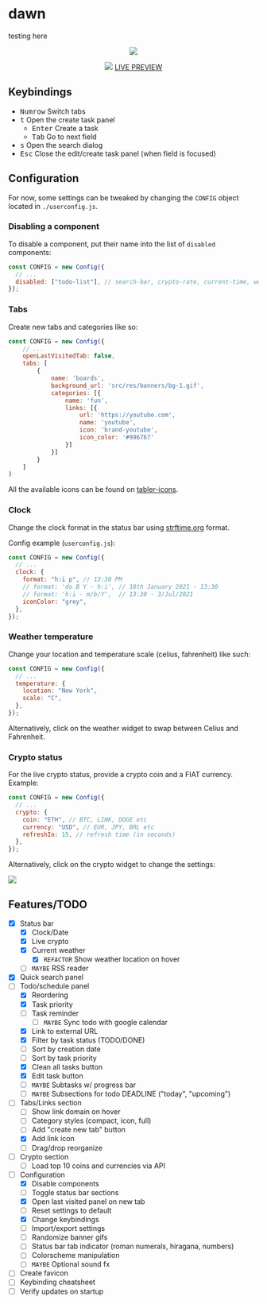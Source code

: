 # dawn

testing here

<p align="center">
  <img src="https://i.imgur.com/vjfMONS.png">
</div>

<p align="center">
  <img src="https://i.imgur.com/IrDF4LX.png">
  <a href="https://b-coimbra.github.io/dawn/">LIVE PREVIEW</a>
</div>

## Keybindings

- <kbd>Numrow</kbd> Switch tabs
- <kbd>t</kbd> Open the create task panel
  - <kbd>Enter</kbd> Create a task
  - <kbd>Tab</kbd> Go to next field
- <kbd>s</kbd> Open the search dialog
- <kbd>Esc</kbd> Close the edit/create task panel (when field is focused)

## Configuration

For now, some settings can be tweaked by changing the `CONFIG` object located in `./userconfig.js`.

### Disabling a component

To disable a component, put their name into the list of `disabled` components:

```js
const CONFIG = new Config({
  // ...
  disabled: ["todo-list"], // search-bar, crypto-rate, current-time, weather-forecast, status-bar
});
```

### Tabs

Create new tabs and categories like so:

```js
const CONFIG = new Config({
    // ...
    openLastVisitedTab: false,
    tabs: [
        {
            name: 'boards',
            background_url: 'src/res/banners/bg-1.gif',
            categories: [{
                name: 'fun',
                links: [{
                    url: 'https://youtube.com',
                    name: 'youtube',
                    icon: 'brand-youtube',
                    icon_color: '#996767'
                }]
            }]
        }
    ]
)
```

All the available icons can be found on [tabler-icons](https://tabler-icons.io).

### Clock

Change the clock format in the status bar using [strftime.org](https://strftime.org) format.

Config example (`userconfig.js`):

```js
const CONFIG = new Config({
  // ...
  clock: {
    format: "h:i p", // 13:30 PM
    // format: 'do B Y - h:i', // 18th January 2021 - 13:30
    // format: 'h:i - m/b/Y',  // 13:30 - 3/Jul/2021
    iconColor: "grey",
  },
});
```

### Weather temperature

Change your location and temperature scale (celius, fahrenheit) like such:

```js
const CONFIG = new Config({
  // ...
  temperature: {
    location: "New York",
    scale: "C",
  },
});
```

Alternatively, click on the weather widget to swap between Celius and Fahrenheit.

### Crypto status

For the live crypto status, provide a crypto coin and a FIAT currency. Example:

```js
const CONFIG = new Config({
  // ...
  crypto: {
    coin: "ETH", // BTC, LINK, DOGE etc
    currency: "USD", // EUR, JPY, BRL etc
    refreshIn: 15, // refresh time (in seconds)
  },
});
```

Alternatively, click on the crypto widget to change the settings:

<p align="left">
  <img src="https://i.imgur.com/aUnoJLA.png">
</div>

## Features/TODO

- [x] Status bar
  - [x] Clock/Date
  - [x] Live crypto
  - [x] Current weather
    - [x] `REFACTOR` Show weather location on hover
  - [ ] `MAYBE` RSS reader
- [x] Quick search panel
- [ ] Todo/schedule panel
  - [x] Reordering
  - [x] Task priority
  - [ ] Task reminder
    - [ ] `MAYBE` Sync todo with google calendar
  - [x] Link to external URL
  - [x] Filter by task status (TODO/DONE)
  - [ ] Sort by creation date
  - [ ] Sort by task priority
  - [x] Clean all tasks button
  - [x] Edit task button
  - [ ] `MAYBE` Subtasks w/ progress bar
  - [ ] `MAYBE` Subsections for todo DEADLINE ("today", "upcoming")
- [ ] Tabs/Links section
  - [ ] Show link domain on hover
  - [ ] Category styles (compact, icon, full)
  - [ ] Add "create new tab" button
  - [x] Add link icon
  - [ ] Drag/drop reorganize
- [ ] Crypto section
  - [ ] Load top 10 coins and currencies via API
- [ ] Configuration
  - [x] Disable components
  - [ ] Toggle status bar sections
  - [x] Open last visited panel on new tab
  - [ ] Reset settings to default
  - [x] Change keybindings
  - [ ] Import/export settings
  - [ ] Randomize banner gifs
  - [ ] Status bar tab indicator (roman numerals, hiragana, numbers)
  - [ ] Colorscheme manipulation
  - [ ] `MAYBE` Optional sound fx
- [ ] Create favicon
- [ ] Keybinding cheatsheet
- [ ] Verify updates on startup
